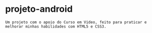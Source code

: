 # projeto-android
    Um projeto com o apoio do Curso em Video, feito para praticar e melhorar minhas habilidades com HTML5 e CSS3.